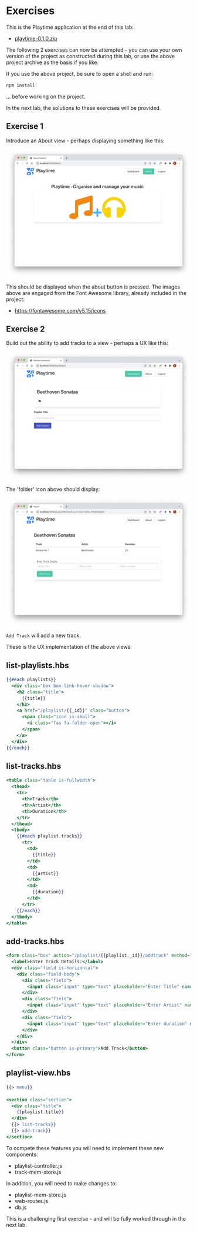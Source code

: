 # Exercises

This is the Playtime application at the end of this lab:

- [playtime-0.1.0.zip](./archives/playtime-0.1.0.zip)

The following 2 exercises can now be attempted - you can use your own version of the project as constructed during this lab, or use the above project archive as the basis if you like.

If you use the above project, be sure to open a shell and run:

~~~bash
npm install
~~~

... before working on the project.

In the next lab, the solutions to these exercises will be provided.

## Exercise 1

Introduce an About view - perhaps displaying something like this:

![](img/20.png)

This should be displayed when the about button is pressed. The images above are engaged from the Font Awesome library, already included in the project:

- <https://fontawesome.com/v5.15/icons>

## Exercise 2

Build out the ability to add tracks to a view - perhaps a UX like this:

![](img/21.png)

The 'folder' icon above should display:

![ ](img/22.png)

`Add Track` will add a new track.

These is the UX implementation of the above views:

## list-playlists.hbs

~~~handlebars
{{#each playlists}}
  <div class="box box-link-hover-shadow">
    <h2 class="title">
      {{title}}
    </h2>
    <a href="/playlist/{{_id}}" class="button">
      <span class="icon is-small">
        <i class="fas fa-folder-open"></i>
      </span>
    </a>
  </div>
{{/each}}
~~~

## list-tracks.hbs

~~~handlebars
<table class="table is-fullwidth">
  <thead>
    <tr>
      <th>Track</th>
      <th>Artist</th>
      <th>Duration</th>
    </tr>
  </thead>
  <tbody>
    {{#each playlist.tracks}}
      <tr>
        <td>
          {{title}}
        </td>
        <td>
          {{artist}}
        </td>
        <td>
          {{duration}}
        </td>
      </tr>
    {{/each}}
  </tbody>
</table>
~~~

## add-tracks.hbs

~~~handlebars
<form class="box" action="/playlist/{{playlist._id}}/addtrack" method="POST">
  <label>Enter Track Details:</label>
  <div class="field is-horizontal">
    <div class="field-body">
      <div class="field">
        <input class="input" type="text" placeholder="Enter Title" name="title">
      </div>
      <div class="field">
        <input class="input" type="text" placeholder="Enter Artist" name="artist">
      </div>
      <div class="field">
        <input class="input" type="text" placeholder="Enter duration" name="duration">
      </div>
    </div>
  </div>
  <button class="button is-primary">Add Track</button>
</form>
~~~

## playlist-view.hbs

~~~handlebars
{{> menu}}

<section class="section">
  <div class="title">
    {{playlist.title}}
  </div>
  {{> list-tracks}}
  {{> add-track}}
</section>
~~~

To compete these features you will need to implement these new components:

- playlist-controller.js
- track-mem-store.js

In addition, you will need to make changes to:

- playlist-mem-store.js
- web-routes.js
- db.js

This is a challenging first exercise - and will be fully worked through in the next lab.

